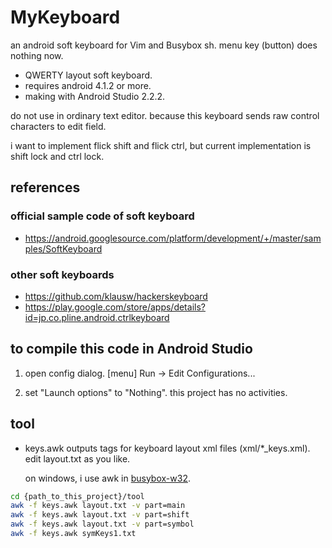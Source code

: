 # MyKeyboard

an android soft keyboard for Vim and Busybox sh.
menu key (button) does nothing now.

* QWERTY layout soft keyboard.
* requires android 4.1.2 or more.
* making with Android Studio 2.2.2.

do not use in ordinary text editor.
because this keyboard sends raw control characters to edit field.

i want to implement flick shift and flick ctrl,
but current implementation is shift lock and ctrl lock.

## references

### official sample code of soft keyboard
* https://android.googlesource.com/platform/development/+/master/samples/SoftKeyboard

### other soft keyboards
* https://github.com/klausw/hackerskeyboard
* https://play.google.com/store/apps/details?id=jp.co.pline.android.ctrlkeyboard

## to compile this code in Android Studio

1. open config dialog.
[menu] Run -> Edit Configurations...

2. set "Launch options" to "Nothing".
this project has no activities.

## tool
* keys.awk
  outputs tags for keyboard layout xml files (xml/*_keys.xml).
  edit layout.txt as you like.

  on windows, i use awk in [busybox-w32](https://frippery.org/busybox/).

```sh
cd {path_to_this_project}/tool
awk -f keys.awk layout.txt -v part=main
awk -f keys.awk layout.txt -v part=shift
awk -f keys.awk layout.txt -v part=symbol
awk -f keys.awk symKeys1.txt
```
